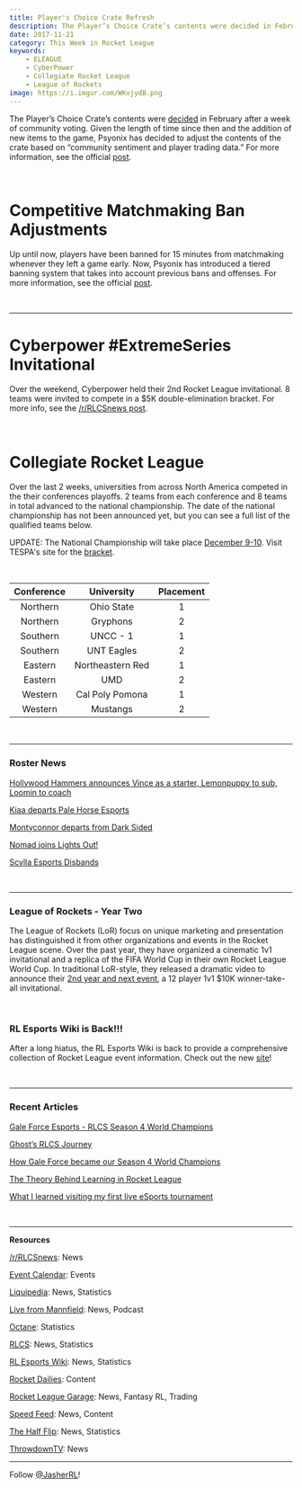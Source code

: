 ```yaml
---
title: Player's Choice Crate Refresh
description: The Player’s Choice Crate’s contents were decided in February after a week of community voting.
date: 2017-11-21
category: This Week in Rocket League
keywords:
    - ELEAGUE
    - CyberPower
    - Collegiate Rocket League
    - League of Rockets
image: https://i.imgur.com/WKvjydB.png
---
```


The Player’s Choice Crate’s contents were [decided](https://www.rocketleague.com/news/players-choice-crate-voting-results/) in February after a week of community voting. Given the length of time since then and the addition of new items to the game, Psyonix has decided to adjust the contents of the crate based on “community sentiment and player trading data.” For more information, see the official [post](https://www.reddit.com/r/RocketLeague/comments/7d8rg4/happening_now_players_choice_crate_refresh/).

&nbsp;

# Competitive Matchmaking Ban Adjustments

Up until now, players have been banned for 15 minutes from matchmaking whenever they left a game early. Now, Psyonix has introduced a tiered banning system that takes into account previous bans and offenses. For more information, see the official [post](https://www.reddit.com/r/RocketLeague/comments/7eazxt/incoming_adjustments_to_competitive_matchmaking/).

&nbsp;

---

# Cyberpower #ExtremeSeries Invitational

Over the weekend, Cyberpower held their 2nd Rocket League invitational. 8 teams were invited to compete in a \$5K double-elimination bracket. For more info, see the [/r/RLCSnews post](https://www.reddit.com/r/RLCSnews/comments/7dnolz/cyberpowerpc_fall_invitational_5000_november_1819/).

&nbsp;

# Collegiate Rocket League

Over the last 2 weeks, universities from across North America competed in the their conferences playoffs. 2 teams from each conference and 8 teams in total advanced to the national championship. The date of the national championship has not been announced yet, but you can see a full list of the qualified teams below.

UPDATE: The National Championship will take place [December 9-10](https://twitter.com/RocketLeague/status/933095869938745345). Visit TESPA's site for the [bracket](https://compete.tespa.org/tournament/91/phase/1).

&nbsp;

| **Conference** |  **University**  | **Placement** |
| :------------: | :--------------: | :-----------: |
|    Northern    |    Ohio State    |       1       |
|    Northern    |     Gryphons     |       2       |
|    Southern    |     UNCC - 1     |       1       |
|    Southern    |    UNT Eagles    |       2       |
|    Eastern     | Northeastern Red |       1       |
|    Eastern     |       UMD        |       2       |
|    Western     | Cal Poly Pomona  |       1       |
|    Western     |     Mustangs     |       2       |

&nbsp;

---

### Roster News

[Hollywood Hammers announces Vince as a starter, Lemonpuppy to sub, Loomin to coach](http://hammersesports.com/en/blog/2017/11/16/rocket-league-roster-update/)

[Kiaa departs Pale Horse Esports](https://twitter.com/palehorseesport/status/931243317911732225)

[Montyconnor departs from Dark Sided](https://twitter.com/montyconnor/status/932463299697844224)

[Nomad joins Lights Out!](https://twitter.com/LightsOutRL/status/932121300918775809)

[Scylla Esports Disbands](http://octane.gg/news/scylla-esports-disbands)

&nbsp;

---

### League of Rockets - Year Two

The League of Rockets (LoR) focus on unique marketing and presentation has distinguished it from other organizations and events in the Rocket League scene. Over the past year, they have organized a cinematic 1v1 invitational and a replica of the FIFA World Cup in their own Rocket League World Cup. In traditional LoR-style, they released a dramatic video to announce their [2nd year and next event](https://youtu.be/p-scRdBUBzc), a 12 player 1v1 \$10K winner-take-all invitational.

&nbsp;

### RL Esports Wiki is Back!!!

After a long hiatus, the RL Esports Wiki is back to provide a comprehensive collection of Rocket League event information. Check out the new [site](https://rl-esports.gamepedia.com/Rocket_League_Esports_Wiki)!

&nbsp;

---

### Recent Articles

[Gale Force Esports - RLCS Season 4 World Champions](https://rlcs.gg/news/gale-force-esports-rlcs-s4-world-champions)

[Ghost’s RLCS Journey](https://www.youtube.com/watch?v=rCAdb3lXdPY)

[How Gale Force became our Season 4 World Champions](https://rlcs.gg/news/how-gfe-became-our-s4-world-champions)

[The Theory Behind Learning in Rocket League](https://www.rlcd.gg/blog/becoming-best-rocket-league-player/)

[What I learned visiting my first live eSports tournament](https://arstechnica.com/gaming/2017/11/the-odd-appeal-of-watching-esports-live-and-in-person/)

&nbsp;

---

**Resources**

[/r/RLCSnews](https://www.reddit.com/r/RLCSnews/): News

[Event Calendar](https://rocket-league.com/calendar): Events

[Liquipedia](http://wiki.teamliquid.net/rocketleague/Rocket_League_Championship_Series/Season_4): News, Statistics

[Live from Mannfield](http://www.lfmannfield.com/): News, Podcast

[Octane](http://octane.gg/): Statistics

[RLCS](https://rlcs.gg/): News, Statistics

[RL Esports Wiki](https://rl-esports.gamepedia.com/Rocket_League_Esports_Wiki): News, Statistics

[Rocket Dailies](https://twitter.com/Rocket_Dailies): Content

[Rocket League Garage](http://rocket-league.com/): News, Fantasy RL, Trading

[Speed Feed](https://www.youtube.com/user/TehLief/featured): News, Content

[The Half Flip](http://thehalfflip.com/): News, Statistics

[ThrowdownTV](https://www.throwdowntv.gg/): News

---

Follow [@JasherRL](https://twitter.com/JasherRL)!
